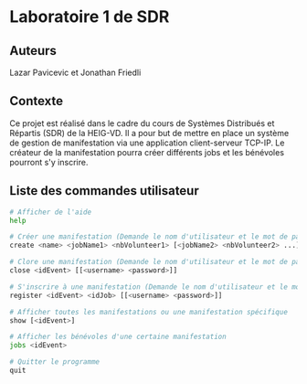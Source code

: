 # Laboratoire 1 de SDR

## Auteurs

Lazar Pavicevic et Jonathan Friedli

## Contexte

Ce projet est réalisé dans le cadre du cours de Systèmes Distribués et Répartis (SDR) de la HEIG-VD. Il a pour but de mettre en place un système de gestion de manifestation via une application client-serveur TCP-IP. Le créateur de la manifestation pourra créer différents jobs et les bénévoles pourront s'y inscrire.

## Liste des commandes utilisateur

```bash
# Afficher de l'aide
help

# Créer une manifestation (Demande le nom d'utilisateur et le mot de passe de l'utilisateur)
create <name> <jobName1> <nbVolunteer1> [<jobName2> <nbVolunteer2> ...] [[<username> <password>]]

# Clore une manifestation (Demande le nom d'utilisateur et le mot de passe de l'utilisateur)
close <idEvent> [[<username> <password>]]

# S'inscrire à une manifestation (Demande le nom d'utilisateur et le mot de passe de l'utilisateur)
register <idEvent> <idJob> [[<username> <password>]]

# Afficher toutes les manifestations ou une manifestation spécifique
show [<idEvent>]

# Afficher les bénévoles d'une certaine manifestation
jobs <idEvent>

# Quitter le programme
quit
```
